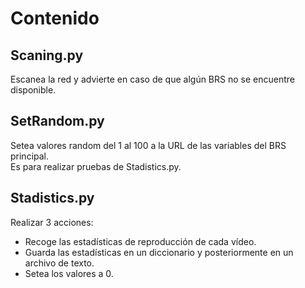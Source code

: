 # Contenido

## Scaning.py
Escanea la red y advierte en caso de que algún BRS no se encuentre disponible.

## SetRandom.py
Setea valores random del 1 al 100 a la URL de las variables del BRS principal.  
Es para realizar pruebas de Stadistics.py.

## Stadistics.py
Realizar 3 acciones:
- Recoge las estadísticas de reproducción de cada vídeo.
- Guarda las estadísticas en un diccionario y posteriormente en un archivo de texto.
- Setea los valores a 0.
